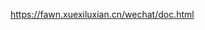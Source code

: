 https://fawn.xuexiluxian.cn/wechat/doc.html
[](https://fawn.xuexiluxian.cn/wechat/doc.html#/default/%E4%BC%98%E7%A7%80%E5%AD%A6%E5%91%98/selExcellentStudentUsingGET)
[](https://fawn.xuexiluxian.cn/wechat/doc.html#/default/%E4%BC%98%E7%A7%80%E5%AD%A6%E5%91%98/selExcellentStudentListUsingPOST)